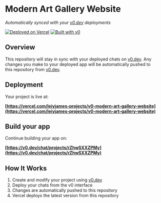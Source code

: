 # Modern Art Gallery Website

*Automatically synced with your [v0.dev](https://v0.dev) deployments*

[![Deployed on Vercel](https://img.shields.io/badge/Deployed%20on-Vercel-black?style=for-the-badge&logo=vercel)](https://vercel.com/leiyjames-projects/v0-modern-art-gallery-website)
[![Built with v0](https://img.shields.io/badge/Built%20with-v0.dev-black?style=for-the-badge)](https://v0.dev/chat/projects/rZhwSXXZPMy)

## Overview

This repository will stay in sync with your deployed chats on [v0.dev](https://v0.dev).
Any changes you make to your deployed app will be automatically pushed to this repository from [v0.dev](https://v0.dev).

## Deployment

Your project is live at:

**[https://vercel.com/leiyjames-projects/v0-modern-art-gallery-website](https://vercel.com/leiyjames-projects/v0-modern-art-gallery-website)**

## Build your app

Continue building your app on:

**[https://v0.dev/chat/projects/rZhwSXXZPMy](https://v0.dev/chat/projects/rZhwSXXZPMy)**

## How It Works

1. Create and modify your project using [v0.dev](https://v0.dev)
2. Deploy your chats from the v0 interface
3. Changes are automatically pushed to this repository
4. Vercel deploys the latest version from this repository